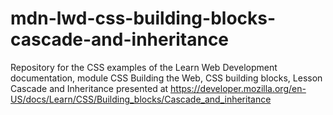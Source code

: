 # mdn-lwd-css-building-blocks-cascade-and-inheritance
Repository for the CSS examples of the Learn Web Development documentation, module CSS Building the Web, CSS building blocks, Lesson Cascade and Inheritance presented at https://developer.mozilla.org/en-US/docs/Learn/CSS/Building_blocks/Cascade_and_inheritance
